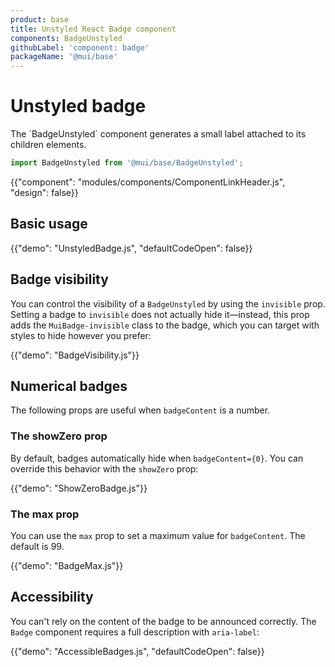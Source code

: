 ```yaml
---
product: base
title: Unstyled React Badge component
components: BadgeUnstyled
githubLabel: 'component: badge'
packageName: '@mui/base'
---
```


# Unstyled badge

<p class="description">The `BadgeUnstyled` component generates a small label attached to its children elements.</p>

```js
import BadgeUnstyled from '@mui/base/BadgeUnstyled';
```

{{"component": "modules/components/ComponentLinkHeader.js", "design": false}}

## Basic usage

{{"demo": "UnstyledBadge.js", "defaultCodeOpen": false}}

## Badge visibility

You can control the visibility of a `BadgeUnstyled` by using the `invisible` prop.
Setting a badge to `invisible` does not actually hide it—instead, this prop adds the `MuiBadge-invisible` class to the badge, which you can target with styles to hide however you prefer:

{{"demo": "BadgeVisibility.js"}}

## Numerical badges

The following props are useful when `badgeContent` is a number.

### The showZero prop

By default, badges automatically hide when `badgeContent={0}`. You can override this behavior with the `showZero` prop:

{{"demo": "ShowZeroBadge.js"}}

### The max prop

You can use the `max` prop to set a maximum value for `badgeContent`.
The default is 99.

{{"demo": "BadgeMax.js"}}

## Accessibility

You can't rely on the content of the badge to be announced correctly.
The `Badge` component requires a full description with `aria-label`:

{{"demo": "AccessibleBadges.js", "defaultCodeOpen": false}}
